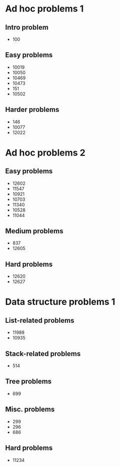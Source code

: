 # Ad hoc problems 1
## Intro problem
* 100
## Easy problems
* 10019
* 10050
* 10469
* 10473
* 151
* 10502
## Harder problems
* 146
* 10077
* 12022
# Ad hoc problems 2
## Easy problems
* 12602
* 11547
* 10921
* 10703
* 11340
* 10528
* 11044
## Medium problems
* 837
* 12605
## Hard problems
* 12620
* 12627
# Data structure problems 1
## List-related problems
* 11988
* 10935
## Stack-related problems
* 514
## Tree problems
* 699
## Misc. problems
* 299
* 296
* 686
## Hard problems
* 11234
